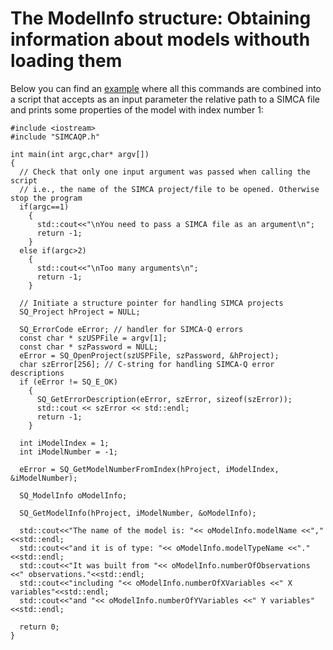# The ModelInfo structure: Obtaining information about models withouth loading them

Below you can find an [example](ModelInfo_Introduction.cpp) where all this commands are combined into a script that accepts as an input parameter the relative path to a SIMCA file and prints some properties of the model with index number 1:
```
#include <iostream>
#include "SIMCAQP.h"

int main(int argc,char* argv[])
{
  // Check that only one input argument was passed when calling the script
  // i.e., the name of the SIMCA project/file to be opened. Otherwise stop the program
  if(argc==1)
    {
      std::cout<<"\nYou need to pass a SIMCA file as an argument\n";
      return -1;
    }
  else if(argc>2)
    {
      std::cout<<"\nToo many arguments\n";
      return -1;
    }
  
  // Initiate a structure pointer for handling SIMCA projects
  SQ_Project hProject = NULL;

  SQ_ErrorCode eError; // handler for SIMCA-Q errors
  const char * szUSPFile = argv[1];
  const char * szPassword = NULL;
  eError = SQ_OpenProject(szUSPFile, szPassword, &hProject);
  char szError[256]; // C-string for handling SIMCA-Q error descriptions
  if (eError != SQ_E_OK)
    {            
      SQ_GetErrorDescription(eError, szError, sizeof(szError));
      std::cout << szError << std::endl;
      return -1;
    }

  int iModelIndex = 1;
  int iModelNumber = -1;  

  eError = SQ_GetModelNumberFromIndex(hProject, iModelIndex, &iModelNumber);

  SQ_ModelInfo oModelInfo;

  SQ_GetModelInfo(hProject, iModelNumber, &oModelInfo);

  std::cout<<"The name of the model is: "<< oModelInfo.modelName <<","<<std::endl;
  std::cout<<"and it is of type: "<< oModelInfo.modelTypeName <<"."<<std::endl;
  std::cout<<"It was built from "<< oModelInfo.numberOfObservations <<" observations."<<std::endl;
  std::cout<<"including "<< oModelInfo.numberOfXVariables <<" X variables"<<std::endl;
  std::cout<<"and "<< oModelInfo.numberOfYVariables <<" Y variables"<<std::endl;

  return 0;
}
```